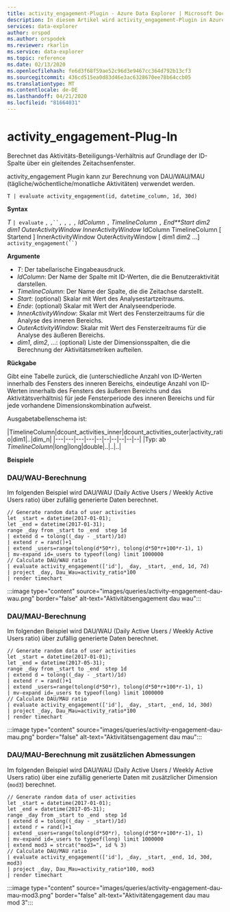 ```yaml
---
title: activity_engagement-Plugin - Azure Data Explorer | Microsoft Docs
description: In diesem Artikel wird activity_engagement-Plugin in Azure Data Explorer beschrieben.
services: data-explorer
author: orspod
ms.author: orspodek
ms.reviewer: rkarlin
ms.service: data-explorer
ms.topic: reference
ms.date: 02/13/2020
ms.openlocfilehash: fe6d3f68f59ae52c96d3e9467cc364d792b13cf3
ms.sourcegitcommit: 436cd515ea0d83d46e3ac6328670ee78b64ccb05
ms.translationtype: MT
ms.contentlocale: de-DE
ms.lasthandoff: 04/21/2020
ms.locfileid: "81664031"
---
```

# <a name="activity_engagement-plugin"></a>activity_engagement-Plug-In

Berechnet das Aktivitäts-Beteiligungs-Verhältnis auf Grundlage der ID-Spalte über ein gleitendes Zeitachsenfenster.

activity_engagement Plugin kann zur Berechnung von DAU/WAU/MAU (tägliche/wöchentliche/monatliche Aktivitäten) verwendet werden.

```kusto
T | evaluate activity_engagement(id, datetime_column, 1d, 30d)
```

**Syntax**

*T* `| evaluate` `,` `,``,` `,` `,` `,` *IdColumn* `,` *TimelineColumn* `,` *End**Start* *dim2* *dim1* *OuterActivityWindow* *InnerActivityWindow* IdColumn TimelineColumn [ Startend ] InnerActivityWindow OuterActivityWindow [ dim1 dim2 ...] `activity_engagement(``)`

**Argumente**

* *T*: Der tabellarische Eingabeausdruck.
* *IdColumn*: Der Name der Spalte mit ID-Werten, die die Benutzeraktivität darstellen. 
* *TimelineColumn*: Der Name der Spalte, die die Zeitachse darstellt.
* *Start*: (optional) Skalar mit Wert des Analysestartzeitraums.
* *Ende*: (optional) Skalar mit Wert der Analyseendperiode.
* *InnerActivityWindow*: Skalar mit Wert des Fensterzeitraums für die Analyse des inneren Bereichs.
* *OuterActivityWindow*: Skalar mit Wert des Fensterzeitraums für die Analyse des äußeren Bereichs.
* *dim1*, *dim2*, ...: (optional) Liste der Dimensionsspalten, die die Berechnung der Aktivitätsmetriken aufteilen.

**Rückgabe**

Gibt eine Tabelle zurück, die (unterschiedliche Anzahl von ID-Werten innerhalb des Fensters des inneren Bereichs, eindeutige Anzahl von ID-Werten innerhalb des Fensters des äußeren Bereichs und das Aktivitätsverhältnis) für jede Fensterperiode des inneren Bereichs und für jede vorhandene Dimensionskombination aufweist.

Ausgabetabellenschema ist:

|TimelineColumn|dcount_activities_inner|dcount_activities_outer|activity_ratio|dim1|..|dim_n|
|---|---|---|---|--|--|--|--|--|--|
|Typ: ab *TimelineColumn*|long|long|double|..|..|..|


**Beispiele**

### <a name="dauwau-calculation"></a>DAU/WAU-Berechnung

Im folgenden Beispiel wird DAU/WAU (Daily Active Users / Weekly Active Users ratio) über zufällig generierte Daten berechnet.

```kusto
// Generate random data of user activities
let _start = datetime(2017-01-01);
let _end = datetime(2017-01-31);
range _day from _start to _end  step 1d
| extend d = tolong((_day - _start)/1d)
| extend r = rand()+1
| extend _users=range(tolong(d*50*r), tolong(d*50*r+100*r-1), 1) 
| mv-expand id=_users to typeof(long) limit 1000000
// Calculate DAU/WAU ratio
| evaluate activity_engagement(['id'], _day, _start, _end, 1d, 7d)
| project _day, Dau_Wau=activity_ratio*100 
| render timechart 
```

:::image type="content" source="images/queries/activity-engagement-dau-wau.png" border="false" alt-text="Aktivitätsengagement dau wau":::

### <a name="daumau-calculation"></a>DAU/MAU-Berechnung

Im folgenden Beispiel wird DAU/WAU (Daily Active Users / Weekly Active Users ratio) über zufällig generierte Daten berechnet.

```kusto
// Generate random data of user activities
let _start = datetime(2017-01-01);
let _end = datetime(2017-05-31);
range _day from _start to _end  step 1d
| extend d = tolong((_day - _start)/1d)
| extend r = rand()+1
| extend _users=range(tolong(d*50*r), tolong(d*50*r+100*r-1), 1) 
| mv-expand id=_users to typeof(long) limit 1000000
// Calculate DAU/MAU ratio
| evaluate activity_engagement(['id'], _day, _start, _end, 1d, 30d)
| project _day, Dau_Mau=activity_ratio*100 
| render timechart 
```

:::image type="content" source="images/queries/activity-engagement-dau-mau.png" border="false" alt-text="Aktivitätsengagement dau mau":::

### <a name="daumau-calculation-with-additional-dimensions"></a>DAU/MAU-Berechnung mit zusätzlichen Abmessungen

Im folgenden Beispiel wird DAU/WAU (Daily Active Users / Weekly Active Users ratio) über eine zufällig generierte Daten mit zusätzlicher Dimension (`mod3`) berechnet.

```kusto
// Generate random data of user activities
let _start = datetime(2017-01-01);
let _end = datetime(2017-05-31);
range _day from _start to _end  step 1d
| extend d = tolong((_day - _start)/1d)
| extend r = rand()+1
| extend _users=range(tolong(d*50*r), tolong(d*50*r+100*r-1), 1) 
| mv-expand id=_users to typeof(long) limit 1000000
| extend mod3 = strcat("mod3=", id % 3)
// Calculate DAU/MAU ratio
| evaluate activity_engagement(['id'], _day, _start, _end, 1d, 30d, mod3)
| project _day, Dau_Mau=activity_ratio*100, mod3 
| render timechart 
```

:::image type="content" source="images/queries/activity-engagement-dau-mau-mod3.png" border="false" alt-text="Aktivitätengagement dau mau mod 3":::
